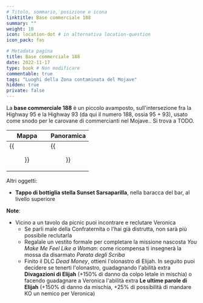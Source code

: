 ```yaml
---
# Titolo, sommario, posizione e icona
linktitle: Base commerciale 188
summary: ""
weight: 10
icon: location-dot # in alternativa location-question
icon_pack: fas

# Metadata pagina
title: Base commerciale 188
date: 2022-11-17
type: book # Non modificare
commentable: true
tags: "Luoghi della Zona contaminata del Mojave"
hidden: true
private: false
---
```


<div class="fnv">

La **base commerciale 188** è un piccolo avamposto, sull'intersezione fra la Highway 95 e la Highway 93 (da qui il numero 188, ossia 95 + 93), usato come snodo per le carovane di commercianti nel Mojave.. Si trova a TODO.

| Mappa                          | Panoramica                 |
| ------------------------------ | -------------------------- |
| {{<figure src="fnv/188_Trading_Post_loc.webp">}} | {{<figure src="fnv/188_Trading_Post.webp">}} |

Altri oggetti:
- **Tappo di bottiglia stella Sunset Sarsaparilla**, nella baracca del bar, al livello superiore

**Note**:
- Vicino a un tavolo da picnic puoi incontrare e reclutare Veronica
	- Se parli male della Confraternita o l'hai già distrutta, non sarà più possibile reclutarla
	- Regalale un vestito formale per completare la missione nascosta _You Make Me Feel Like a Woman_: come ricompensa ti insegnerà la mossa da disarmato _Parata degli Scriba_
	- Finito il DLC *Dead Money*, ottieni l'olonastro di Elijah. In seguito puoi decidere se tenerti l'olonastro, guadagnando l'abilità extra **Divagazioni di Elijah** (+150% di danno da colpo letale in mischia) o facendo guadagnare a Veronica l'abilità extra **Le ultime parole di Elijah** (+150% di danno da mischia, +25% di possibilità di mandare KO un nemico per Veronica)

</div>

